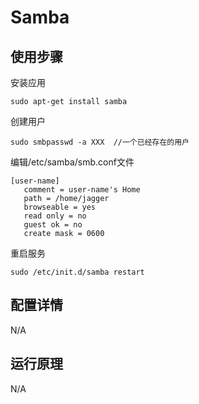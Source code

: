 # Samba

## 使用步骤
安装应用
```
sudo apt-get install samba
```
创建用户
```
sudo smbpasswd -a XXX  //一个已经存在的用户
```
编辑/etc/samba/smb.conf文件
```
[user-name]
   comment = user-name's Home
   path = /home/jagger
   browseable = yes
   read only = no
   guest ok = no
   create mask = 0600
```
重启服务
```
sudo /etc/init.d/samba restart
```
## 配置详情
N/A

## 运行原理
N/A
